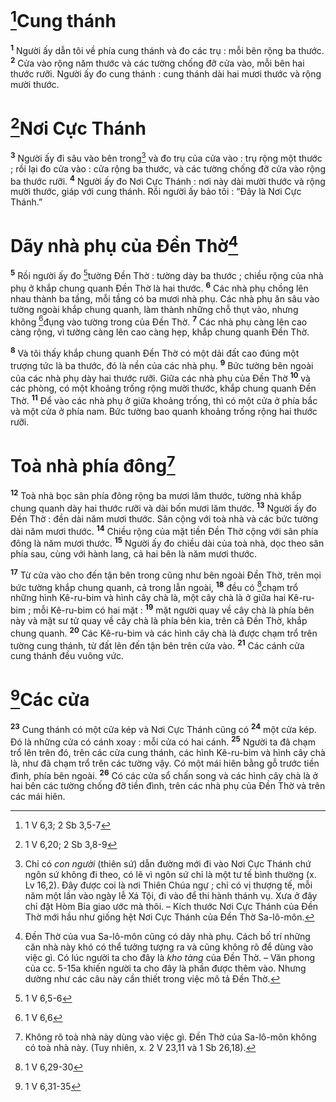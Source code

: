 # [^1@-f0ad0b8c-edc0-4d50-8c2a-0f4ee4869b5e]Cung thánh

<sup><b>1</b></sup> Người ấy dẫn tôi về phía cung thánh và đo các trụ : mỗi bên rộng ba thước. <sup><b>2</b></sup> Cửa vào rộng năm thước và các tường chống đỡ cửa vào, mỗi bên hai thước rưỡi. Người ấy đo cung thánh : cung thánh dài hai mươi thước và rộng mười thước.

# [^2@-f0ad0b8c-edc0-4d50-8c2a-0f4ee4869b5e]Nơi Cực Thánh

<sup><b>3</b></sup> Người ấy đi sâu vào bên trong[^1-f0ad0b8c-edc0-4d50-8c2a-0f4ee4869b5e] và đo trụ của cửa vào : trụ rộng một thước ; rồi lại đo cửa vào : cửa rộng ba thước, và các tường chống đỡ cửa vào rộng ba thước rưỡi. <sup><b>4</b></sup> Người ấy đo Nơi Cực Thánh : nơi này dài mười thước và rộng mười thước, giáp với cung thánh. Rồi người ấy bảo tôi : “Đây là Nơi Cực Thánh.”

# Dãy nhà phụ của Đền Thờ[^2-f0ad0b8c-edc0-4d50-8c2a-0f4ee4869b5e]

<sup><b>5</b></sup> Rồi người ấy đo [^3@-f0ad0b8c-edc0-4d50-8c2a-0f4ee4869b5e]tường Đền Thờ : tường dày ba thước ; chiều rộng của nhà phụ ở khắp chung quanh Đền Thờ là hai thước. <sup><b>6</b></sup> Các nhà phụ chồng lên nhau thành ba tầng, mỗi tầng có ba mươi nhà phụ. Các nhà phụ ăn sâu vào tường ngoài khắp chung quanh, làm thành những chỗ thụt vào, nhưng không [^4@-f0ad0b8c-edc0-4d50-8c2a-0f4ee4869b5e]đụng vào tường trong của Đền Thờ. <sup><b>7</b></sup> Các nhà phụ càng lên cao càng rộng, vì tường càng lên cao càng hẹp, khắp chung quanh Đền Thờ.

<sup><b>8</b></sup> Và tôi thấy khắp chung quanh Đền Thờ có một dải đất cao đúng một trượng tức là ba thước, đó là nền của các nhà phụ. <sup><b>9</b></sup> Bức tường bên ngoài của các nhà phụ dày hai thước rưỡi. Giữa các nhà phụ của Đền Thờ <sup><b>10</b></sup> và các phòng, có một khoảng trống rộng mười thước, khắp chung quanh Đền Thờ. <sup><b>11</b></sup> Để vào các nhà phụ ở giữa khoảng trống, thì có một cửa ở phía bắc và một cửa ở phía nam. Bức tường bao quanh khoảng trống rộng hai thước rưỡi.

# Toà nhà phía đông[^3-f0ad0b8c-edc0-4d50-8c2a-0f4ee4869b5e]

<sup><b>12</b></sup> Toà nhà bọc sân phía đông rộng ba mươi lăm thước, tường nhà khắp chung quanh dày hai thước rưỡi và dài bốn mươi lăm thước. <sup><b>13</b></sup> Người ấy đo Đền Thờ : đền dài năm mươi thước. Sân cộng với toà nhà và các bức tường dài năm mươi thước. <sup><b>14</b></sup> Chiều rộng của mặt tiền Đền Thờ cộng với sân phía đông là năm mươi thước. <sup><b>15</b></sup> Người ấy đo chiều dài của toà nhà, dọc theo sân phía sau, cùng với hành lang, cả hai bên là năm mươi thước.

<sup><b>17</b></sup> Từ cửa vào cho đến tận bên trong cũng như bên ngoài Đền Thờ, trên mọi bức tường khắp chung quanh, cả trong lẫn ngoài, <sup><b>18</b></sup> đều có [^6@-f0ad0b8c-edc0-4d50-8c2a-0f4ee4869b5e]chạm trổ những hình Kê-ru-bim và hình cây chà là, một cây chà là ở giữa hai Kê-ru-bim ; mỗi Kê-ru-bim có hai mặt : <sup><b>19</b></sup> mặt người quay về cây chà là phía bên này và mặt sư tử quay về cây chà là phía bên kia, trên cả Đền Thờ, khắp chung quanh. <sup><b>20</b></sup> Các Kê-ru-bim và các hình cây chà là được chạm trổ trên tường cung thánh, từ đất lên đến tận bên trên cửa vào. <sup><b>21</b></sup> Các cánh cửa cung thánh đều vuông vức.

# [^8@-f0ad0b8c-edc0-4d50-8c2a-0f4ee4869b5e]Các cửa

<sup><b>23</b></sup> Cung thánh có một cửa kép và Nơi Cực Thánh cũng có <sup><b>24</b></sup> một cửa kép. Đó là những cửa có cánh xoay : mỗi cửa có hai cánh. <sup><b>25</b></sup> Người ta đã chạm trổ lên trên đó, trên các cửa cung thánh, các hình Kê-ru-bim và hình cây chà là, như đã chạm trổ trên các tường vậy. Có một mái hiên bằng gỗ trước tiền đình, phía bên ngoài. <sup><b>26</b></sup> Có các cửa sổ chấn song và các hình cây chà là ở hai bên các tường chống đỡ tiền đình, trên các nhà phụ của Đền Thờ và trên các mái hiên.

[^1-f0ad0b8c-edc0-4d50-8c2a-0f4ee4869b5e]: Chỉ có _con người_ (thiên sứ) dẫn đường mới đi vào Nơi Cực Thánh chứ ngôn sứ không đi theo, có lẽ vì ngôn sứ chỉ là một tư tế bình thường (x. Lv 16,2). Đây được coi là nơi Thiên Chúa ngự ; chỉ có vị thượng tế, mỗi năm một lần vào ngày lễ Xá Tội, đi vào để thi hành thánh vụ. Xưa ở đây chỉ đặt Hòm Bia giao ước mà thôi. – Kích thước Nơi Cực Thánh của Đền Thờ mới hầu như giống hệt Nơi Cực Thánh của Đền Thờ Sa-lô-môn.

[^2-f0ad0b8c-edc0-4d50-8c2a-0f4ee4869b5e]: Đền Thờ của vua Sa-lô-môn cũng có dãy nhà phụ. Cách bố trí những căn nhà này khó có thể tưởng tượng ra và cũng không rõ để dùng vào việc gì. Có lúc người ta cho đây là _kho tàng_ của Đền Thờ. – Văn phong của cc. 5-15a khiến người ta cho đây là phần được thêm vào. Nhưng dường như các câu này cần thiết trong việc mô tả Đền Thờ.

[^3-f0ad0b8c-edc0-4d50-8c2a-0f4ee4869b5e]: Không rõ toà nhà này dùng vào việc gì. Đền Thờ của Sa-lô-môn không có toà nhà này. (Tuy nhiên, x. 2 V 23,11 và 1 Sb 26,18).

[^1@-f0ad0b8c-edc0-4d50-8c2a-0f4ee4869b5e]: 1 V 6,3; 2 Sb 3,5-7

[^2@-f0ad0b8c-edc0-4d50-8c2a-0f4ee4869b5e]: 1 V 6,20; 2 Sb 3,8-9

[^3@-f0ad0b8c-edc0-4d50-8c2a-0f4ee4869b5e]: 1 V 6,5-6

[^4@-f0ad0b8c-edc0-4d50-8c2a-0f4ee4869b5e]: 1 V 6,6

[^6@-f0ad0b8c-edc0-4d50-8c2a-0f4ee4869b5e]: 1 V 6,29-30

[^8@-f0ad0b8c-edc0-4d50-8c2a-0f4ee4869b5e]: 1 V 6,31-35
